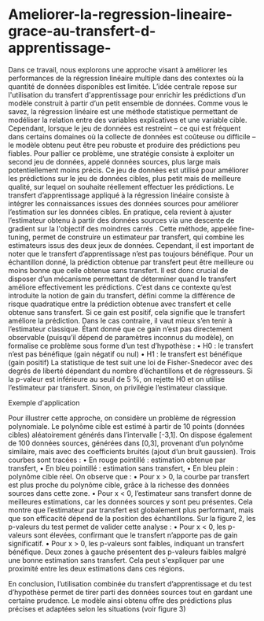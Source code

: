 # Ameliorer-la-regression-lineaire-grace-au-transfert-d-apprentissage-

Dans ce travail, nous explorons une approche visant à améliorer les performances de la régression linéaire multiple dans des contextes où la quantité de données disponibles est limitée. L’idée centrale repose sur l'utilisation du transfert d'apprentissage pour enrichir les prédictions d’un modèle construit à partir d’un petit ensemble de données.
Comme vous le savez, la régression linéaire est une méthode statistique permettant de modéliser la relation entre des variables explicatives et une variable cible. Cependant, lorsque le jeu de données est restreint – ce qui est fréquent dans certains domaines où la collecte de données est coûteuse ou difficile – le modèle obtenu peut être peu robuste et produire des prédictions peu fiables.
Pour pallier ce problème, une stratégie consiste à exploiter un second jeu de données, appelé données sources, plus large mais potentiellement moins précis. Ce jeu de données est utilisé pour améliorer les prédictions sur le jeu de données cibles, plus petit mais de meilleure qualité, sur lequel on souhaite réellement effectuer les prédictions.
Le transfert d’apprentissage appliqué à la régression linéaire consiste à intégrer les connaissances issues des données sources pour améliorer l’estimation sur les données cibles. En pratique, cela revient à ajuster l’estimateur obtenu à partir des données sources via une descente de gradient sur la l'objectif des moindres carrés . Cette méthode, appelée fine-tuning, permet de construire un estimateur par transfert, qui combine les estimateurs issus des deux jeux de données.
Cependant, il est important de noter que le transfert d’apprentissage n’est pas toujours bénéfique. Pour un échantillon donné, la prédiction obtenue par transfert peut être meilleure ou moins bonne que celle obtenue sans transfert. Il est donc crucial de disposer d’un mécanisme permettant de déterminer quand le transfert améliore effectivement les prédictions.
C’est dans ce contexte qu’est introduite la notion de gain du transfert, défini comme la différence de risque quadratique entre la prédiction obtenue avec transfert et celle obtenue sans transfert. Si ce gain est positif, cela signifie que le transfert améliore la prédiction. Dans le cas contraire, il vaut mieux s’en tenir à l’estimateur classique.
Étant donné que ce gain n’est pas directement observable (puisqu’il dépend de paramètres inconnus du modèle), on formalise ce problème sous forme d’un test d’hypothèse :
• H0 : le transfert n’est pas bénéfique (gain négatif ou nul)
• H1 : le transfert est bénéfique (gain positif)
La statistique de test suit une loi de Fisher-Snedecor avec des degrés de liberté dépendant du nombre d’échantillons et de régresseurs. Si la p-valeur est inférieure au seuil de 5 %, on rejette H0 et on utilise l’estimateur par transfert. Sinon, on privilégie l’estimateur classique.

Exemple d'application

Pour illustrer cette approche, on considère un problème de régression polynomiale. Le polynôme cible est estimé à partir de 10 points (données cibles) aléatoirement générés dans l’intervalle [-3,1]. On dispose également de 100 données sources, générées dans [0,3], provenant d’un polynôme similaire, mais avec des coefficients bruités (ajout d’un bruit gaussien).
Trois courbes sont tracées :
• En rouge pointillé : estimation obtenue par transfert,
• En bleu pointillé : estimation sans transfert,
• En bleu plein : polynôme cible réel.
On observe que :
• Pour x > 0, la courbe par transfert est plus proche du polynôme cible, grâce à la richesse des données sources dans cette zone.
• Pour x < 0, l’estimateur sans transfert donne de meilleures estimations, car les données sources y sont peu présentes.
Cela montre que l’estimateur par transfert est globalement plus performant, mais que son efficacité dépend de la position des échantillons.
Sur la figure 2, les p-valeurs du test permet de valider cette analyse :
• Pour x < 0, les p-valeurs sont élevées, confirmant que le transfert n’apporte pas de gain significatif.
• Pour x > 0, les p-valeurs sont faibles, indiquant un transfert bénéfique.
Deux zones à gauche présentent des p-valeurs faibles malgré une bonne estimation sans transfert. Cela peut s'expliquer par une proximité entre les deux estimations dans ces régions.

En conclusion, l’utilisation combinée du transfert d’apprentissage et du test d’hypothèse permet de tirer parti des données sources tout en gardant une certaine prudence. 
Le modèle ainsi obtenu offre des prédictions plus précises et adaptées selon les situations 
(voir figure 3)
